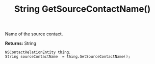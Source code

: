﻿---
uid: crmscript_ref_NSContactRelationEntity_GetSourceContactName
title: String GetSourceContactName()
intellisense: NSContactRelationEntity.GetSourceContactName
keywords: NSContactRelationEntity, GetSourceContactName
so.topic: reference
---

Name of the source contact.

**Returns:** String


```crmscript
NSContactRelationEntity thing;
String sourceContactName  = thing.GetSourceContactName();
```


